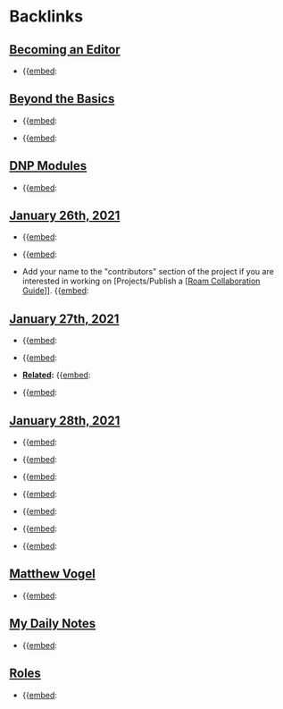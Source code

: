 
# Backlinks
## [Becoming an Editor](<Becoming an Editor.md>)
- {{[embed](<embed.md>):

## [Beyond the Basics](<Beyond the Basics.md>)
- {{[embed](<embed.md>):

- {{[embed](<embed.md>):

## [DNP Modules](<DNP Modules.md>)
- {{[embed](<embed.md>):

## [January 26th, 2021](<January 26th, 2021.md>)
-  {{[embed](<embed.md>):

- {{[embed](<embed.md>):

- Add your name to the "contributors" section of the project if you are interested in working on [Projects/Publish a [[Roam Collaboration Guide](<Projects/Publish a [[Roam Collaboration Guide.md>)]]. {{[embed](<embed.md>):

## [January 27th, 2021](<January 27th, 2021.md>)
- {{[embed](<embed.md>):

- {{[embed](<embed.md>):

- **[Related](<Related.md>):** {{[embed](<embed.md>):

- {{[embed](<embed.md>):

## [January 28th, 2021](<January 28th, 2021.md>)
- {{[embed](<embed.md>):

- {{[embed](<embed.md>):

- {{[embed](<embed.md>):

- {{[embed](<embed.md>):

- {{[embed](<embed.md>):

- {{[embed](<embed.md>):

- {{[embed](<embed.md>):

## [Matthew Vogel](<Matthew Vogel.md>)
- {{[embed](<embed.md>):

## [My Daily Notes](<My Daily Notes.md>)
- {{[embed](<embed.md>):

## [Roles](<Roles.md>)
- {{[embed](<embed.md>):

